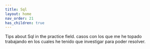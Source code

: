 ```yaml
---
title: Sql
layout: home
nav_order: 21
has_children: true
---
```


Tips about Sql in the practice field. casos con los que me he topado trabajando en los cuales he tenido que investigar para poder resolver.
